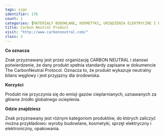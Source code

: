 ```yaml
---
tags: sign
identifier: 176
count: 1
categories: [MATERIAŁY BUDOWLANE, KOSMETYKI, URZĄDZENIA ELEKTRYCZNE I ELEKTRONICZNE, OPAKOWANIA, ODPADY]
title: Carbon Neutral Product
visit: "http://www.carbonneutral.com/"
class: 3
---
```

**Co oznacza**

Znak przyznawany jest przez organizację CARBON NEUTRAL i stanowi potwierdzenie, że dany produkt spełnia standardy zapisane w dokumencie The CarbonNeutral Protocol. Oznacza to, że produkt wykazuje neutralny bilans węglowy i jest przyjazny dla środowiska.

**Korzyści**

Produkt nie przyczynia się do emisji gazów cieplarnianych, uznawanych za główne źródło globalnego ocieplenia.

**Gdzie znajdziesz**

Znak przyznawany jest różnym kategoriom produktów, do których zaliczyć można przykładowo: wyroby budowlane, kosmetyki, sprzęt elektryczny i elektroniczny, opakowania.

